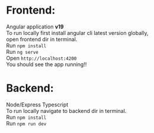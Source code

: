 
# Frontend:

Angular application **v19**\
To run locally first install angular cli latest version globally,\
open frontend dir in terminal.\
Run `npm install`\
Run `ng serve`\
Open `http://localhost:4200`\
You should see the app running!!

# Backend:

Node/Express Typescript\
To run locally navigate to backend dir in terminal.\
Run `npm install`\
Run `npm run dev`
